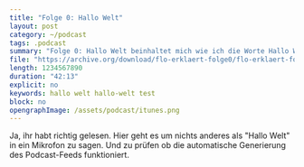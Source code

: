 ```yaml
---
title: "Folge 0: Hallo Welt"
layout: post
category: ~/podcast
tags: .podcast 
summary: "Folge 0: Hallo Welt beinhaltet mich wie ich die Worte Hallo Welt in beschissener Tonqualität einspreche."
file: "https://archive.org/download/flo-erklaert-folge0/flo-erklaert-folge0.mp3"
length: 1234567890
duration: "42:13"
explicit: no
keywords: hallo welt hallo-welt test
block: no
opengraphImage: /assets/podcast/itunes.png
---
```


Ja, ihr habt richtig gelesen. Hier geht es um nichts anderes als "Hallo Welt" in ein Mikrofon zu sagen. Und zu prüfen ob die automatische Generierung des Podcast-Feeds funktioniert.